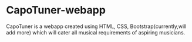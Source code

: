 # CapoTuner-webapp
CapoTuner is a webapp created using HTML, CSS, Bootstrap(currently,will add more) which will cater all musical requirements of aspiring musicians.
